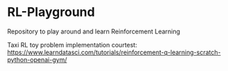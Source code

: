 # RL-Playground
Repository to play around and learn Reinforcement Learning

Taxi RL toy problem implementation courtest:
https://www.learndatasci.com/tutorials/reinforcement-q-learning-scratch-python-openai-gym/
